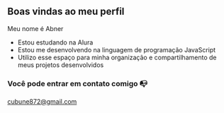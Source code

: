 ## Boas vindas ao meu perfil

Meu nome é Abner

- Estou estudando na Alura
- Estou me desenvolvendo na linguagem de programação JavaScript
- Utilizo esse espaço para minha organização e compartilhamento de meus projetos desenvolvidos

### Você pode entrar em contato comigo 📭

cubune872@gmail.com
